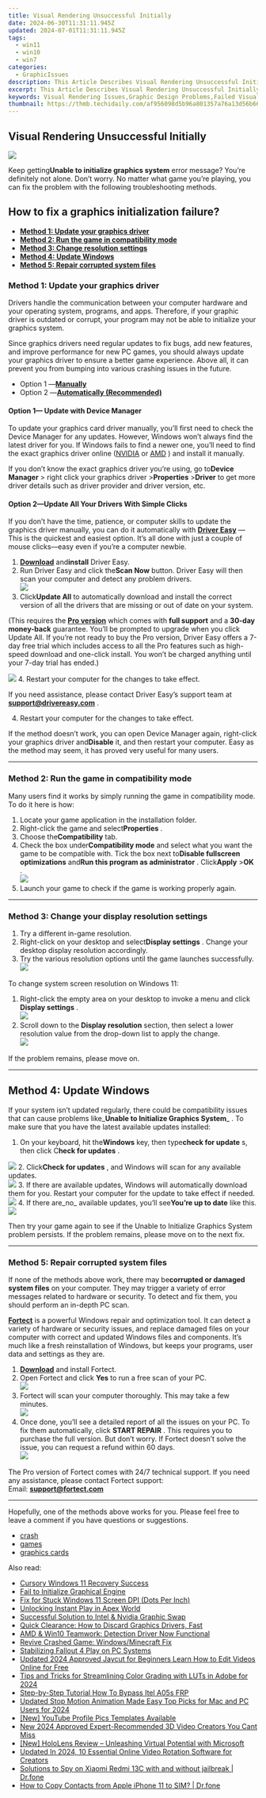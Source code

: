 ```yaml
---
title: Visual Rendering Unsuccessful Initially
date: 2024-06-30T11:31:11.945Z
updated: 2024-07-01T11:31:11.945Z
tags:
  - win11
  - win10
  - win7
categories:
  - GraphicIssues
description: This Article Describes Visual Rendering Unsuccessful Initially
excerpt: This Article Describes Visual Rendering Unsuccessful Initially
keywords: Visual Rendering Issues,Graphic Design Problems,Failed Visual Output in Software,Early Stage Graphics Troubleshooting,Rendering Challenges for Designers,Unsuccessful 3D Modeling at Startup,Beginner's Visualization Mistakes
thumbnail: https://thmb.techidaily.com/af956098d5b96a801357a76a13d56b662de68774c389334d69f7a5956a829c6f.jpg
---
```


## Visual Rendering Unsuccessful Initially

![](https://images.drivereasy.com/wp-content/uploads/2019/11/initialization-error.png)

 Keep getting**Unable to initialize graphics system** error message? You’re definitely not alone. Don’t worry. No matter what game you’re playing, you can fix the problem with the following troubleshooting methods.

## How to fix a graphics initialization failure?

* **[Method 1: Update your graphics driver](#l1)**
* **[Method 2: Run the game in compatibility mode](#l2)**
* **[Method 3: Change resolution settings](#l3)**
* **[Method 4: Update Windows](#windows)**
* **[Method 5: Repair corrupted system files](#fix4)**

### Method 1: Update your graphics driver

 Drivers handle the communication between your computer hardware and your operating system, programs, and apps. Therefore, if your graphic driver is outdated or corrupt, your program may not be able to initialize your graphics system.

 Since graphics drivers need regular updates to fix bugs, add new features, and improve performance for new PC games, you should always update your graphics driver to ensure a better game experience. Above all, it can prevent you from bumping into various crashing issues in the future.

* Option 1 —[**Manually**](#option1)
* Option 2 —[**Automatically (Recommended)**](#option2)

#### Option 1— Update with Device Manager

 To update your graphics card driver manually, you’ll first need to check the Device Manager for any updates. However, Windows won’t always find the latest driver for you. If Windows fails to find a newer one, you’ll need to find the exact graphics driver online ([NVIDIA](https://tools.techidaily.com/drivereasy/download/) or [AMD](https://www.amd.com/en/support) ) and install it manually.

 If you don’t know the exact graphics driver you’re using, go to**Device Manager** \> right click your graphics driver >**Properties** \>**Driver** to get more driver details such as driver provider and driver version, etc.

#### Option 2—Update All Your Drivers With Simple Clicks

 If you don’t have the time, patience, or computer skills to update the graphics driver manually, you can do it automatically with **[Driver Easy](https://tools.techidaily.com/drivereasy/download/)**  —This is the quickest and easiest option. It’s all done with just a couple of mouse clicks—easy even if you’re a computer newbie.

1. **[Download](https://tools.techidaily.com/drivereasy/download/)**  and**install** Driver Easy.
2. Run Driver Easy and click the**Scan Now** button. Driver Easy will then scan your computer and detect any problem drivers.  
![](https://www.drivereasy.com/wp-content/uploads/2022/05/de-scan.png)
3. Click**Update All** to automatically download and install the correct version of all the drivers that are missing or out of date on your system.  

 (This requires the **[Pro version](https://tools.techidaily.com/drivereasy/download/)**  which comes with **full support**  and a **30-day money-back**  guarantee. You’ll be prompted to upgrade when you click Update All. If you’re not ready to buy the Pro version, Driver Easy offers a 7-day free trial which includes access to all the Pro features such as high-speed download and one-click install. You won’t be charged anything until your 7-day trial has ended.)  

![](https://www.drivereasy.com/wp-content/uploads/2022/05/de-update-1.png)
4. Restart your computer for the changes to take effect.

 If you need assistance, please contact Driver Easy’s support team at [**support@drivereasy.com**](mailto:support@drivereasy.com) .

4) Restart your computer for the changes to take effect.

 If the method doesn’t work, you can open Device Manager again, right-click your graphics driver and**Disable** it, and then restart your computer. Easy as the method may seem, it has proved very useful for many users.

---

### Method 2: Run the game in compatibility mode

 Many users find it works by simply running the game in compatibility mode. To do it here is how:

1. Locate your game application in the installation folder.
2. Right-click the game and select**Properties** .
3. Choose the**Compatibility** tab.
4. Check the box under**Compatibility mode** and select what you want the game to be compatible with. Tick the box next to**Disable fullscreen optimizations** and**Run this program as administrator** . Click**Apply** \>**OK** .  
![](https://www.drivereasy.com/wp-content/uploads/2019/11/compatibility-mode.png)
5. Launch your game to check if the game is working properly again.

---

### Method 3: Change your display resolution settings

1. Try a different in-game resolution.
2. Right-click on your desktop and select**Display settings** . Change your desktop display resolution accordingly.
3. Try the various resolution options until the game launches successfully.  
![](https://www.drivereasy.com/wp-content/uploads/2019/11/change-resolution.png)

To change system screen resolution on Windows 11:

1. Right-click the empty area on your desktop to invoke a menu and click **Display settings** .  
![](https://www.drivereasy.com/wp-content/uploads/2024/05/image-23.png)
2. Scroll down to the **Display resolution** section, then select a lower resolution value from the drop-down list to apply the change.  
![](https://www.drivereasy.com/wp-content/uploads/2024/05/image-22.png)

If the problem remains, please move on.

---

## Method 4: Update Windows

 If your system isn’t updated regularly, there could be compatibility issues that can cause problems like_**Unable to Initialize Graphics System**_ . To make sure that you have the latest available updates installed:

1. On your keyboard, hit the**Windows** key, then type**check for update** s, then click C**heck for updates** .  

![](https://images.drivereasy.com/wp-content/uploads/2023/09/image-18.png)
2. Click**Check for updates** , and Windows will scan for any available updates.  
![](https://images.drivereasy.com/wp-content/uploads/2023/09/image-19.png)
3. If there are available updates, Windows will automatically download them for you. Restart your computer for the update to take effect if needed.![](https://images.drivereasy.com/wp-content/uploads/2023/09/image-20.png)
4. If there are_no_ available updates, you’ll see**You’re up to date** like this.![](https://images.drivereasy.com/wp-content/uploads/2023/09/image-21.png)

 Then try your game again to see if the Unable to Initialize Graphics System problem persists. If the problem remains, please move on to the next fix.

---

### Method 5: Repair corrupted system files

 If none of the methods above work, there may be**corrupted or damaged system files** on your computer. They may trigger a variety of error messages related to hardware or security. To detect and fix them, you should perform an in-depth PC scan.

**[Fortect](https://tools.techidaily.com/drivereasy/download/)**  is a powerful Windows repair and optimization tool. It can detect a variety of hardware or security issues, and replace damaged files on your computer with correct and updated Windows files and components. It’s much like a fresh reinstallation of Windows, but keeps your programs, user data and settings as they are.

1. **[Download](https://tools.techidaily.com/drivereasy/download/)**  and install Fortect.
2. Open Fortect and click **Yes** to run a free scan of your PC.  
![](https://images.drivereasy.com/wp-content/uploads/2022/01/fortect-1.jpg)
3. Fortect will scan your computer thoroughly. This may take a few minutes.  
![](https://images.drivereasy.com/wp-content/uploads/2022/01/fortect-2.jpg)
4. Once done, you’ll see a detailed report of all the issues on your PC. To fix them automatically, click **START REPAIR** . This requires you to purchase the full version. But don’t worry. If Fortect doesn’t solve the issue, you can request a refund within 60 days.  
![](https://images.drivereasy.com/wp-content/uploads/2022/01/fortect-3.jpg)

 The Pro version of Fortect comes with 24/7 technical support. If you need any assistance, please contact Fortect support:  
 Email: **<support@fortect.com>**

---

 Hopefully, one of the methods above works for you. Please feel free to leave a comment if you have questions or suggestions.

* [crash](https://tools.techidaily.com/drivereasy/download/)
* [games](https://tools.techidaily.com/drivereasy/download/)
* [graphics cards](https://tools.techidaily.com/drivereasy/download/)

<ins class="adsbygoogle"
     style="display:block"
     data-ad-format="autorelaxed"
     data-ad-client="ca-pub-7571918770474297"
     data-ad-slot="1223367746"></ins>



<ins class="adsbygoogle"
     style="display:block"
     data-ad-client="ca-pub-7571918770474297"
     data-ad-slot="8358498916"
     data-ad-format="auto"
     data-full-width-responsive="true"></ins>

<span class="atpl-alsoreadstyle">Also read:</span>
<div><ul>
<li><a href="https://graphic-issues.techidaily.com/cursory-windows-11-recovery-success/"><u>Cursory Windows 11 Recovery Success</u></a></li>
<li><a href="https://graphic-issues.techidaily.com/fail-to-initialize-graphical-engine/"><u>Fail to Initialize Graphical Engine</u></a></li>
<li><a href="https://graphic-issues.techidaily.com/fix-for-stuck-windows-11-screen-dpi-dots-per-inch/"><u>Fix for Stuck Windows 11 Screen DPI (Dots Per Inch)</u></a></li>
<li><a href="https://graphic-issues.techidaily.com/unlocking-instant-play-in-apex-world/"><u>Unlocking Instant Play in Apex World</u></a></li>
<li><a href="https://graphic-issues.techidaily.com/successful-solution-to-intel-and-nvidia-graphic-swap/"><u>Successful Solution to Intel & Nvidia Graphic Swap</u></a></li>
<li><a href="https://graphic-issues.techidaily.com/quick-clearance-how-to-discard-graphics-drivers-fast/"><u>Quick Clearance: How to Discard Graphics Drivers, Fast</u></a></li>
<li><a href="https://graphic-issues.techidaily.com/amd-and-win10-teamwork-detection-driver-now-functional/"><u>AMD & Win10 Teamwork: Detection Driver Now Functional</u></a></li>
<li><a href="https://graphic-issues.techidaily.com/revive-crashed-game-windowsminecraft-fix/"><u>Revive Crashed Game: Windows/Minecraft Fix</u></a></li>
<li><a href="https://graphic-issues.techidaily.com/stabilizing-fallout-4-play-on-pc-systems/"><u>Stabilizing Fallout 4 Play on PC Systems</u></a></li>
<li><a href="https://video-content-creator.techidaily.com/updated-2024-approved-jaycut-for-beginners-learn-how-to-edit-videos-online-for-free/"><u>Updated 2024 Approved Jaycut for Beginners Learn How to Edit Videos Online for Free</u></a></li>
<li><a href="https://some-skills.techidaily.com/tips-and-tricks-for-streamlining-color-grading-with-luts-in-adobe-for-2024/"><u>Tips and Tricks for Streamlining Color Grading with LUTs in Adobe for 2024</u></a></li>
<li><a href="https://bypass-frp.techidaily.com/step-by-step-tutorial-how-to-bypass-itel-a05s-frp-by-drfone-android/"><u>Step-by-Step Tutorial How To Bypass Itel A05s FRP</u></a></li>
<li><a href="https://ai-video-tools.techidaily.com/updated-stop-motion-animation-made-easy-top-picks-for-mac-and-pc-users-for-2024/"><u>Updated Stop Motion Animation Made Easy Top Picks for Mac and PC Users for 2024</u></a></li>
<li><a href="https://facebook-record-videos.techidaily.com/new-youtube-profile-pics-templates-available/"><u>[New] YouTube Profile Pics  Templates Available</u></a></li>
<li><a href="https://video-ai-editor.techidaily.com/new-2024-approved-expert-recommended-3d-video-creators-you-cant-miss/"><u>New 2024 Approved Expert-Recommended 3D Video Creators You Cant Miss</u></a></li>
<li><a href="https://some-knowledge.techidaily.com/new-hololens-review-unleashing-virtual-potential-with-microsoft/"><u>[New] HoloLens Review – Unleashing Virtual Potential with Microsoft</u></a></li>
<li><a href="https://ai-driven-video-production.techidaily.com/updated-in-2024-10-essential-online-video-rotation-software-for-creators/"><u>Updated In 2024, 10 Essential Online Video Rotation Software for Creators</u></a></li>
<li><a href="https://android-location-track.techidaily.com/solutions-to-spy-on-xiaomi-redmi-13c-with-and-without-jailbreak-drfone-by-drfone-virtual-android/"><u>Solutions to Spy on Xiaomi Redmi 13C with and without jailbreak | Dr.fone</u></a></li>
<li><a href="https://iphone-transfer.techidaily.com/how-to-copy-contacts-from-apple-iphone-11-to-sim-drfone-by-drfone-transfer-from-ios/"><u>How to Copy Contacts from Apple iPhone 11 to SIM? | Dr.fone</u></a></li>
</ul></div>
